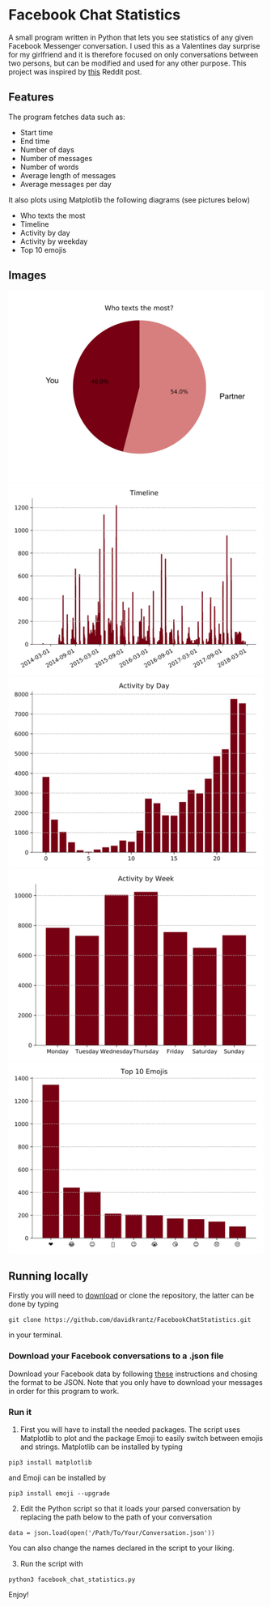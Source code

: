 # Facebook Chat Statistics

A small program written in Python that lets you see statistics of any given Facebook Messenger conversation. I used this as a Valentines day surprise for my girlfriend and it is therefore focused on only conversations between two persons, but can be modified and used for any other purpose. This project was inspired by [this](https://www.reddit.com/r/dataisbeautiful/comments/7xicua/my_girlfriend_made_a_visualization_of_all/) Reddit post.

## Features

The program fetches data such as:

* Start time
* End time
* Number of days
* Number of messages
* Number of words
* Average length of messages
* Average messages per day

It also plots using Matplotlib the following diagrams (see pictures below)

* Who texts the most
* Timeline
* Activity by day
* Activity by weekday
* Top 10 emojis

## Images

<img src="pics/who_texts_the_most.png"/>
<img src="pics/timeline.png">
<img src="pics/activity_by_day.png">
<img src="pics/activity_by_week.png">
<img src="pics/top_10_emojis.png">

## Running locally

Firstly you will need to [download](https://github.com/davidkrantz/FacebookChatStatistics/archive/master.zip) or clone the repository, the latter can be done by typing
```
git clone https://github.com/davidkrantz/FacebookChatStatistics.git
```
in your terminal.

### Download your Facebook conversations to a .json file
Download your Facebook data by following [these](https://www.facebook.com/help/212802592074644?helpref=uf_permalink) instructions and chosing the format to be JSON. Note that you only have to download your messages in order for this program to work.

### Run it
1. First you will have to install the needed packages. The script uses Matplotlib to plot and the package Emoji to easily switch between emojis and strings. Matplotlib can be installed by typing

```
pip3 install matplotlib
```
and Emoji can be installed by
```
pip3 install emoji --upgrade
```

2. Edit the Python script so that it loads your parsed conversation by replacing the path below to the path of your conversation
```
data = json.load(open('/Path/To/Your/Conversation.json'))
```
You can also change the names declared in the script to your liking.

3. Run the script with
```
python3 facebook_chat_statistics.py
```

Enjoy!
